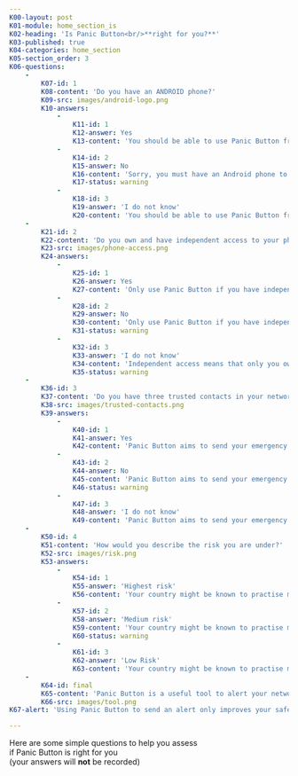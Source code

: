 ```yaml
---
K00-layout: post
K01-module: home_section_is
K02-heading: 'Is Panic Button<br/>**right for you?**'
K03-published: true
K04-categories: home_section
K05-section_order: 3
K06-questions:
    -
        K07-id: 1
        K08-content: 'Do you have an ANDROID phone?'
        K09-src: images/android-logo.png
        K10-answers:
            -
                K11-id: 1
                K12-answer: Yes
                K13-content: 'You should be able to use Panic Button from Android Gingerbread (2.3.3) to KitKat (4.4.2)'
            -
                K14-id: 2
                K15-answer: No
                K16-content: 'Sorry, you must have an Android phone to use Panic Button.'
                K17-status: warning
            -
                K18-id: 3
                K19-answer: 'I do not know'
                K20-content: 'You should be able to use Panic Button from Android Gingerbread (2.3.3) to KitKat (4.4.2)'
    -
        K21-id: 2
        K22-content: 'Do you own and have independent access to your phone?'
        K23-src: images/phone-access.png
        K24-answers:
            -
                K25-id: 1
                K26-answer: Yes
                K27-content: 'Only use Panic Button if you have independent access to your phone. This prevents false alarms and also misuse, such as partners or family members using the app to track you without your knowledge.'
            -
                K28-id: 2
                K29-answer: No
                K30-content: 'Only use Panic Button if you have independent access to your phone. This prevents false alarms and also misuse, such as partners or family members using the app to track you without your knowledge.'
                K31-status: warning
            -
                K32-id: 3
                K33-answer: 'I do not know'
                K34-content: 'Independent access means that only you own and access your phone - if you share your phone with a partner or family members it may not be a good idea to use Panic Button. This is to prevent false alarms and also misuse, such as partners or family members using the app to track you without your knowledge.'
                K35-status: warning
    -
        K36-id: 3
        K37-content: 'Do you have three trusted contacts in your network who can respond fast in an emergency?'
        K38-src: images/trusted-contacts.png
        K39-answers:
            -
                K40-id: 1
                K41-answer: Yes
                K42-content: 'Panic Button aims to send your emergency message/s to your trusted contacts when you need help. However, the app is not able to guarantee a response. Think carefully when choosing your trusted contacts and always talk to them first to ensure you have a response plan in place."'
            -
                K43-id: 2
                K44-answer: No
                K45-content: 'Panic Button aims to send your emergency message/s to your trusted contacts when you need help. However, the app is not able to guarantee a response. Think carefully when choosing your trusted contacts and always talk to them first to ensure you have a response plan in place.'
                K46-status: warning
            -
                K47-id: 3
                K48-answer: 'I do not know'
                K49-content: 'Panic Button aims to send your emergency message/s to your trusted contacts when you need help. However, the app is not able to guarantee a response. Think carefully when choosing your trusted contacts and always talk to them first to ensure you have a response plan in place.'
    -
        K50-id: 4
        K51-content: 'How would you describe the risk you are under?'
        K52-src: images/risk.png
        K53-answers:
            -
                K54-id: 1
                K55-answer: 'Highest risk'
                K56-content: 'Your country might be known to practise mass telecommunications monitoring and interception. If your profession makes you a target of this, then you should think seriously about whether using Panic Button will reveal information about your location and trusted contacts that could put you or them at increased risk.'
            -
                K57-id: 2
                K58-answer: 'Medium risk'
                K59-content: 'Your country might be known to practise mass telecommunications monitoring and interception. If your profession makes you a target of this, then you should think seriously about whether using Panic Button will reveal information about your location and trusted contacts that could put you or them at increased risk.'
                K60-status: warning
            -
                K61-id: 3
                K62-answer: 'Low Risk'
                K63-content: 'Your country might be known to practise mass telecommunications monitoring and interception. If your profession makes you a target of this, then you should think seriously about whether using Panic Button will reveal information about your location and trusted contacts that could put you or them at increased risk.'
    -
        K64-id: final
        K65-content: 'Panic Button is a useful tool to alert your network quickly and discretely in an emergency. It is not a fail-safe security tool! [Click to read more about how to setup a PACT](#pact) with your network so that respondents are prepared to act fast when they receive an alert.'
        K66-src: images/tool.png
K67-alert: 'Using Panic Button to send an alert only improves your safety when your contacts can do something to help you. The disguise is only here to delay the discovery of the application for as long as possible to send your location updates. A competent adversary might be able to find out about your location, that you are alerting your contacts or the identity of your contacts.'

---
```


Here are some simple questions to help you assess<br/>
if Panic Button is right for you<br/>
(your answers will **not** be recorded)